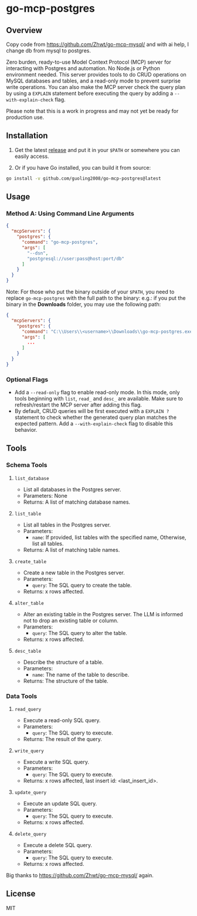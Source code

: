 # go-mcp-postgres

## Overview

Copy code from https://github.com/Zhwt/go-mcp-mysql/ and with ai help, I change db from mysql to postgres.

Zero burden, ready-to-use Model Context Protocol (MCP) server for interacting with Postgres and automation. No Node.js or Python environment needed. This server provides tools to do CRUD operations on MySQL databases and tables, and a read-only mode to prevent surprise write operations. You can also make the MCP server check the query plan by using a `EXPLAIN` statement before executing the query by adding a `--with-explain-check` flag.

Please note that this is a work in progress and may not yet be ready for production use.

## Installation

1. Get the latest [release](https://github.com/guoling2008/go-mcp-postgres/releases) and put it in your `$PATH` or somewhere you can easily access.

2. Or if you have Go installed, you can build it from source:

```sh
go install -v github.com/guoling2008/go-mcp-postgres@latest
```

## Usage

### Method A: Using Command Line Arguments

```json
{
  "mcpServers": {
    "postgres": {
      "command": "go-mcp-postgres",
      "args": [
        "--dsn",
        "postgresql://user:pass@host:port/db"
      ]
    }
  }
}
```



Note: For those who put the binary outside of your `$PATH`, you need to replace `go-mcp-postgres` with the full path to the binary: e.g.: if you put the binary in the **Downloads** folder, you may use the following path:

```json
{
  "mcpServers": {
    "postgres": {
      "command": "C:\\Users\\<username>\\Downloads\\go-mcp-postgres.exe",
      "args": [
        ...
      ]
    }
  }
}
```

### Optional Flags

- Add a `--read-only` flag to enable read-only mode. In this mode, only tools beginning with `list`, `read_` and `desc_` are available. Make sure to refresh/restart the MCP server after adding this flag.
- By default, CRUD queries will be first executed with a `EXPLAIN ?` statement to check whether the generated query plan matches the expected pattern. Add a `--with-explain-check` flag to disable this behavior.

## Tools

### Schema Tools

1. `list_database`

    - List all databases in the Postgres server.
    - Parameters: None
    - Returns: A list of matching database names.

2. `list_table`

    - List all tables in the Postgres server.
    - Parameters:
        - `name`: If provided, list tables with the specified name, Otherwise, list all tables.
    - Returns: A list of matching table names.

3. `create_table`

    - Create a new table in the Postgres server.
    - Parameters:
        - `query`: The SQL query to create the table.
    - Returns: x rows affected.

4. `alter_table`

    - Alter an existing table in the Postgres server. The LLM is informed not to drop an existing table or column.
    - Parameters:
        - `query`: The SQL query to alter the table.
    - Returns: x rows affected.

5. `desc_table`

    - Describe the structure of a table.
    - Parameters:
        - `name`: The name of the table to describe.
    - Returns: The structure of the table.

### Data Tools

1. `read_query`

    - Execute a read-only SQL query.
    - Parameters:
        - `query`: The SQL query to execute.
    - Returns: The result of the query.

2. `write_query`

    - Execute a write SQL query.
    - Parameters:
        - `query`: The SQL query to execute.
    - Returns: x rows affected, last insert id: <last_insert_id>.

3. `update_query`

    - Execute an update SQL query.
    - Parameters:
        - `query`: The SQL query to execute.
    - Returns: x rows affected.

4. `delete_query`

    - Execute a delete SQL query.
    - Parameters:
        - `query`: The SQL query to execute.
    - Returns: x rows affected.

Big thanks to https://github.com/Zhwt/go-mcp-mysql/ again.

## License

MIT
